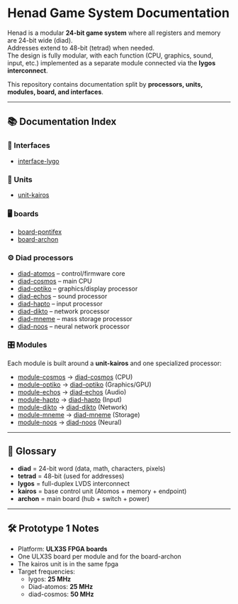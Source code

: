 # Henad Game System Documentation

Henad is a modular **24-bit game system** where all registers and memory are 24-bit wide (diad).  
Addresses extend to 48-bit (tetrad) when needed.  
The design is fully modular, with each function (CPU, graphics, sound, input, etc.) implemented as a separate module connected via the **lygos interconnect**.

This repository contains documentation split by **processors, units, modules, board, and interfaces**.

---

## 📚 Documentation Index

### 🔗 Interfaces

- [interface-lygo](interfaces/lygo/lygo.md)

### 🔧 Units

- [unit-kairos](units/kairos/kairos.md)

### 🖥️ boards

- [board-pontifex](boards/pontifex/pontifex.md)
- [board-archon](boards/archon/archon.md)

### ⚙️ Diad processors

- [diad-atomos](processors/atomos/atomos.md) – control/firmware core
- [diad-cosmos](processors/cosmos/cosmos.md) – main CPU
- [diad-optiko](processors/optiko/optiko.md) – graphics/display processor
- [diad-echos](processors/echos/echos.md) – sound processor
- [diad-hapto](processors/hapto/hapto.md) – input processor
- [diad-dikto](processors/dikto/dikto.md) – network processor
- [diad-mneme](processors/mneme/mneme.md) – mass storage processor
- [diad-noos](processors/noos/noos.md) – neural network processor

### 🎛️ Modules

Each module is built around a **unit-kairos** and one specialized processor:

- [module-cosmos](modules/cosmos/cosmos.md) → [diad-cosmos](processors/cosmos/cosmos.md) (CPU)
- [module-optiko](modules/optiko/optiko.md) → [diad-optiko](processors/optiko/optiko.md) (Graphics/GPU)
- [module-echos](modules/echos/echos.md) → [diad-echos](processors/echos/echos.md) (Audio)
- [module-hapto](modules/hapto/hapto.md) → [diad-hapto](processors/hapto/hapto.md) (Input)
- [module-dikto](modules/dikto/dikto.md) → [diad-dikto](processors/dikto/dikto.md) (Network)
- [module-mneme](modules/mneme/mneme.md) → [diad-mneme](processors/mneme/mneme.md) (Storage)
- [module-noos](modules/noos/noos.md) → [diad-noos](processors/noos/noos.md) (Neural)

---

## 📖 Glossary

- **diad** = 24-bit word (data, math, characters, pixels)
- **tetrad** = 48-bit (used for addresses)
- **lygos** = full-duplex LVDS interconnect
- **kairos** = base control unit (Atomos + memory + endpoint)
- **archon** = main board (hub + switch + power)

---

## 🛠️ Prototype 1 Notes

- Platform: **ULX3S FPGA boards**
- One ULX3S board per module and for the board-archon
- The kairos unit is in the same fpga
- Target frequencies:
  - lygos: **25 MHz**
  - Diad-atomos: **25 MHz**
  - diad-cosmos: **50 MHz**

